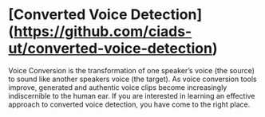 # [Converted Voice Detection] (https://github.com/ciads-ut/converted-voice-detection)

Voice Conversion is the transformation of one speaker’s voice (the source) to sound like another speakers voice (the target). As voice conversion tools improve, generated and authentic voice clips become increasingly indiscernible to the human ear. If you are interested in learning an effective approach to converted voice detection, you have come to the right place. 
